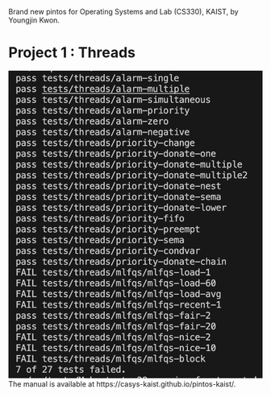 Brand new pintos for Operating Systems and Lab (CS330), KAIST, by Youngjin Kwon.
# Project 1 : Threads
<img src="/result_images/project1.png">
The manual is available at https://casys-kaist.github.io/pintos-kaist/.
